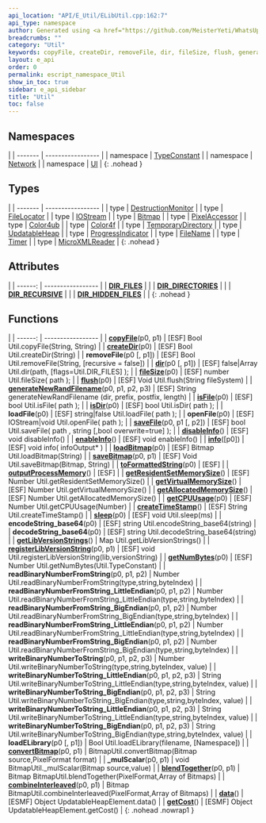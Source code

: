 ```yaml
---
api_location: "API/E_Util/ELibUtil.cpp:162:7"
api_type: namespace
author: Generated using <a href="https://github.com/MeisterYeti/WhatsUpDoc">WhatsUpDoc</a>
breadcrumbs: ""
category: "Util"
keywords: copyFile, createDir, removeFile, dir, fileSize, flush, generateNewRandFilename, isFile, isDir, loadFile, openFile, saveFile, disableInfo, enableInfo, info, loadBitmap, saveBitmap, toFormattedString, outputProcessMemory, getResidentSetMemorySize, getVirtualMemorySize, getAllocatedMemorySize, getCPUUsage, createTimeStamp, sleep, encodeString_base64, decodeString_base64, getLibVersionStrings, registerLibVersionString, getNumBytes, readBinaryNumberFromString, readBinaryNumberFromString_LittleEndian, readBinaryNumberFromString_BigEndian, readBinaryNumberFromString_LittleEndian, readBinaryNumberFromString_BigEndian, writeBinaryNumberToString, writeBinaryNumberToString_LittleEndian, writeBinaryNumberToString_BigEndian, writeBinaryNumberToString_LittleEndian, writeBinaryNumberToString_BigEndian, loadELibrary, convertBitmap, _mulScalar, blendTogether, combineInterleaved, data, getCost, DIR_FILES, DIR_DIRECTORIES, DIR_RECURSIVE, DIR_HIDDEN_FILES
layout: e_api
order: 0
permalink: escript_namespace_Util
show_in_toc: true
sidebar: e_api_sidebar
title: "Util"
toc: false
---
```


## Namespaces

|
| ------- | ----------------- |
| namespace | [TypeConstant](escript_namespace_Util_TypeConstant) |
| namespace | [Network](escript_namespace_Util_Network) |
| namespace | [UI](escript_namespace_Util_UI) |
{: .nohead }

## Types

|
| ------- | ----------------- |
| type | [DestructionMonitor](escript_type_Util_DestructionMonitor) |
| type | [FileLocator](escript_type_Util_FileLocator) |
| type | [IOStream](escript_type_Util_IOStream) |
| type | [Bitmap](escript_type_Util_Bitmap) |
| type | [PixelAccessor](escript_type_Util_PixelAccessor) |
| type | [Color4ub](escript_type_Util_Color4ub) |
| type | [Color4f](escript_type_Util_Color4f) |
| type | [TemporaryDirectory](escript_type_Util_TemporaryDirectory) |
| type | [UpdatableHeap](escript_type_Util_UpdatableHeap) |
| type | [ProgressIndicator](escript_type_Util_ProgressIndicator) |
| type | [FileName](escript_type_Util_FileName) |
| type | [Timer](escript_type_Util_Timer) |
| type | [MicroXMLReader](escript_type_Util_MicroXMLReader) |
{: .nohead }

## Attributes

|
| ------: | ----------------- |
| **[DIR_FILES](structUtil_1_1FileUtils#structUtil_1_1FileUtils_1abb5a8f7f1f375580589f1f03a9321c19)** | |
| **[DIR_DIRECTORIES](structUtil_1_1FileUtils#structUtil_1_1FileUtils_1aeaabfc1f5270d39f29481504cb691a2d)** | |
| **[DIR_RECURSIVE](structUtil_1_1FileUtils#structUtil_1_1FileUtils_1a1ae166d0338358052644fe09efbc690b)** | |
| **[DIR_HIDDEN_FILES](structUtil_1_1FileUtils#structUtil_1_1FileUtils_1a2ba8f93b38d85fa1a92f14cf93d3d0b2)** | |
{: .nohead }
## Functions

|
| ------: | ----------------- |
| **[copyFile](structUtil_1_1FileUtils#structUtil_1_1FileUtils_1a8c6dec0ab484185946254fe6d54f30d5)**(p0, p1) | [ESF] Bool Util.copyFile(String, String) |
| **[createDir](structUtil_1_1FileUtils#structUtil_1_1FileUtils_1a059294dd4add566cb7550e25bdc5b75b)**(p0) | [ESF] Bool Util.createDir(String) |
| **removeFile**(p0 [, p1]) | [ESF] Bool Util.removeFile(String, [recursive = false]) |
| **[dir](structUtil_1_1FileUtils#structUtil_1_1FileUtils_1ab607fcb1863926980886dcacda3dfaf9)**(p0 [, p1]) | [ESF] false\|Array Util.dir(path, [flags=Util.DIR_FILES] ); |
| **[fileSize](structUtil_1_1FileUtils#structUtil_1_1FileUtils_1a2cac4dc19ff0255fbe9f3b7e6f44d07c)**(p0) | [ESF] number Util.fileSize( path  ); |
| **[flush](structUtil_1_1FileUtils#structUtil_1_1FileUtils_1a25a74000aa80bb8736b31ec09da155bb)**(p0) | [ESF] Void Util.flush(String fileSystem) |
| **[generateNewRandFilename](structUtil_1_1FileUtils#structUtil_1_1FileUtils_1a63731b289d2c36d0c7c09e292da7e7d8)**(p0, p1, p2, p3) | [ESF] String generateNewRandFilename (dir, prefix, postfix, length) |
| **[isFile](structUtil_1_1FileUtils#structUtil_1_1FileUtils_1ae8366cede6aca700a2bdf9b2a0179258)**(p0) | [ESF] bool Util.isFile( path  ); |
| **[isDir](structUtil_1_1FileUtils#structUtil_1_1FileUtils_1a18a91e3941039ac63d11bbe1b6186efc)**(p0) | [ESF] bool Util.isDir( path  ); |
| **loadFile**(p0) | [ESF] string\|false Util.loadFile( path ); |
| **openFile**(p0) | [ESF] IOStream\|void Util.openFile( path ); |
| **[saveFile](structUtil_1_1FileUtils#structUtil_1_1FileUtils_1ad2bbd827e5ecf3c860cff72caa7a1a1e)**(p0, p1 [, p2]) | [ESF] bool Util.saveFile( path , string [,bool overwrite=true] ); |
| **[disableInfo](namespaceUtil#namespaceUtil_1ae3def034625239e62eb1993577f45058)**() | [ESF] void disableInfo() |
| **[enableInfo](namespaceUtil#namespaceUtil_1aa5368304757e0c6417ad51788d6d27bc)**() | [ESF] void enableInfo() |
| **[info](namespaceUtil#namespaceUtil_1a538b5e26779c3cf0a1466e4b4396e465)**([p0]) | [ESF] void info( infoOutput\* ) |
| **[loadBitmap](namespaceUtil_1_1Serialization#namespaceUtil_1_1Serialization_1ae36b6c8ef26854ef36806b63fd591c0e)**(p0) | [ESF] Bitmap Util.loadBitmap(String) |
| **[saveBitmap](namespaceUtil_1_1Serialization#namespaceUtil_1_1Serialization_1aebcb52198ae4dce2c008a781d76e5a97)**(p0, p1) | [ESF] Void Util.saveBitmap(Bitmap, String) |
| **[toFormattedString](namespaceUtil_1_1StringUtils#namespaceUtil_1_1StringUtils_1a9f9bedc3923aae67e01a1eb8f68acfff)**(p0) | [ESF] |
| **[outputProcessMemory](namespaceUtil_1_1Utils#namespaceUtil_1_1Utils_1ae4cea090b668f402449bde3cf1f53523)**() | [ESF] |
| **[getResidentSetMemorySize](namespaceUtil_1_1Utils#namespaceUtil_1_1Utils_1a13db5a1939312cf3e3d1b0939e54c144)**() | [ESF] Number Util.getResidentSetMemorySize() |
| **[getVirtualMemorySize](namespaceUtil_1_1Utils#namespaceUtil_1_1Utils_1aebc9a7c07e573a6fab08a89894ab8cc0)**() | [ESF] Number Util.getVirtualMemorySize() |
| **[getAllocatedMemorySize](namespaceUtil_1_1Utils#namespaceUtil_1_1Utils_1aede7b47acc414680df30fab44c824006)**() | [ESF] Number Util.getAllocatedMemorySize() |
| **[getCPUUsage](namespaceUtil_1_1Utils#namespaceUtil_1_1Utils_1abe0ece3be5f85e90420843308edc29e5)**(p0) | [ESF] Number Util.getCPUUsage(Number) |
| **[createTimeStamp](namespaceUtil_1_1Utils#namespaceUtil_1_1Utils_1a66fab9e9d5c43ab09ea72c09a236983d)**() | [ESF] String Util.createTimeStamp() |
| **[sleep](namespaceUtil_1_1Utils#namespaceUtil_1_1Utils_1affd7a152f0e85eb281314a08f9573b02)**(p0) | [ESF] void Util.sleep(ms) |
| **encodeString_base64**(p0) | [ESF] string Util.encodeString_base64(string) |
| **decodeString_base64**(p0) | [ESF] string Util.decodeString_base64(string) |
| **[getLibVersionStrings](namespaceUtil_1_1LibRegistry#namespaceUtil_1_1LibRegistry_1a930ce1eb684b943f7de2f7effc897660)**() | Map Util.getLibVersionStrings() |
| **[registerLibVersionString](namespaceUtil_1_1LibRegistry#namespaceUtil_1_1LibRegistry_1a1c80d6fe8e9a931813969c8fb2cdf252)**(p0, p1) | [ESF] void Util.registerLibVersionString(lib,versionString) |
| **[getNumBytes](namespaceUtil#namespaceUtil_1aceab2b42afb19e6e17369546b021df66)**(p0) | [ESF] Number Util.getNumBytes(Util.TypeConstant) |
| **readBinaryNumberFromString**(p0, p1, p2) | Number Util.readBinaryNumberFromString(type,string,byteIndex) |
| **readBinaryNumberFromString_LittleEndian**(p0, p1, p2) | Number Util.readBinaryNumberFromString_LittleEndian(type,string,byteIndex) |
| **readBinaryNumberFromString_BigEndian**(p0, p1, p2) | Number Util.readBinaryNumberFromString_BigEndian(type,string,byteIndex) |
| **readBinaryNumberFromString_LittleEndian**(p0, p1, p2) | Number Util.readBinaryNumberFromString_LittleEndian(type,string,byteIndex) |
| **readBinaryNumberFromString_BigEndian**(p0, p1, p2) | Number Util.readBinaryNumberFromString_BigEndian(type,string,byteIndex) |
| **writeBinaryNumberToString**(p0, p1, p2, p3) | Number Util.writeBinaryNumberToString(type,string,byteIndex, value) |
| **writeBinaryNumberToString_LittleEndian**(p0, p1, p2, p3) | String Util.writeBinaryNumberToString_LittleEndian(type,string,byteIndex, value) |
| **writeBinaryNumberToString_BigEndian**(p0, p1, p2, p3) | String Util.writeBinaryNumberToString_BigEndian(type,string,byteIndex, value) |
| **writeBinaryNumberToString_LittleEndian**(p0, p1, p2, p3) | String Util.writeBinaryNumberToString_LittleEndian(type,string,byteIndex, value) |
| **writeBinaryNumberToString_BigEndian**(p0, p1, p2, p3) | String Util.writeBinaryNumberToString_BigEndian(type,string,byteIndex, value) |
| **loadELibrary**(p0 [, p1]) | Bool Util.loadELibrary(filename, [Namespace]) |
| **[convertBitmap](namespaceUtil_1_1BitmapUtils#namespaceUtil_1_1BitmapUtils_1acd03bd4a8dcfb58dfdc955280ee9fc87)**(p0, p1) | BitmapUtil.convertBitmap(Bitmap source,PixelFormat format) |
| **_mulScalar**(p0, p1) | void BitmapUtil._mulScalar(Bitmap source,value) |
| **[blendTogether](namespaceUtil_1_1BitmapUtils#namespaceUtil_1_1BitmapUtils_1a2f27c4b75874f86b55b849df85c79662)**(p0, p1) | Bitmap BitmapUtil.blendTogether(PixelFormat,Array of Bitmaps) |
| **[combineInterleaved](namespaceUtil_1_1BitmapUtils#namespaceUtil_1_1BitmapUtils_1abd3b33c28c6befe137d621cb2509f49a)**(p0, p1) | Bitmap BitmapUtil.combineInterleaved(PixelFormat,Array of Bitmaps) |
| **[data](classUtil_1_1UpdatableHeap_1_1UpdatableHeapElement#classUtil_1_1UpdatableHeap_1_1UpdatableHeapElement_1a57ed17c0287226528652343e97120abc)**() | [ESMF] Object UpdatableHeapElement.data() |
| **[getCost](classUtil_1_1UpdatableHeap_1_1UpdatableHeapElement#classUtil_1_1UpdatableHeap_1_1UpdatableHeapElement_1a66b003eb17b73004094b99b5f47fb5fd)**() | [ESMF] Object UpdatableHeapElement.getCost() |
{: .nohead .nowrap1 }
